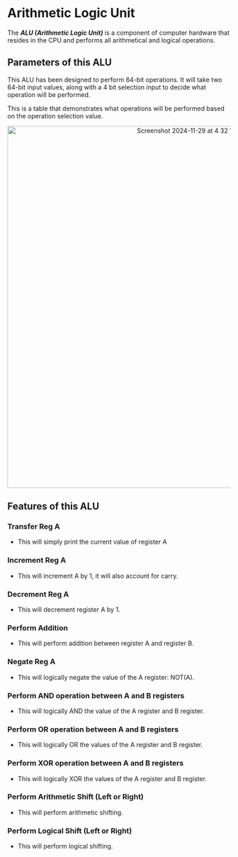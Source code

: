 # Arithmetic Logic Unit

The ***ALU (Arithmetic Logic Unit)*** is a component of computer hardware that resides in the CPU and performs all arithmetical and logical operations.

## Parameters of this ALU

This ALU has been designed to perform 64-bit operations. It will take two 64-bit input values, along with a 4 bit selection input to decide what operation will be performed.

This is a table that demonstrates what operations will be performed based on the operation selection value.
<p align="center">
<img width="817" alt="Screenshot 2024-11-29 at 4 32 16 PM" src="https://github.com/user-attachments/assets/bf69bb24-cf81-4fb2-b5e9-34a3ef311b65">
</p>

## Features of this ALU

### Transfer Reg A

  - This will simply print the current value of register A

### Increment Reg A

  - This will increment A by 1, it will also account for carry.

### Decrement Reg A

  - This will decrement register A by 1.

### Perform Addition

  - This will perform addition between register A and register B. 

### Negate Reg A

  - This will logically negate the value of the A register: NOT(A).

### Perform AND operation between A and B registers

  - This will logically AND the value of the A register and B register.

### Perform OR operation between A and B registers

  - This will logically OR the values of the A register and B register.

### Perform XOR operation between A and B registers

  - This will logically XOR the values of the A register and B register.

### Perform Arithmetic Shift (Left or Right)

  - This will perform arithmetic shifting.

### Perform Logical Shift (Left or Right)

  - This will perform logical shifting.
